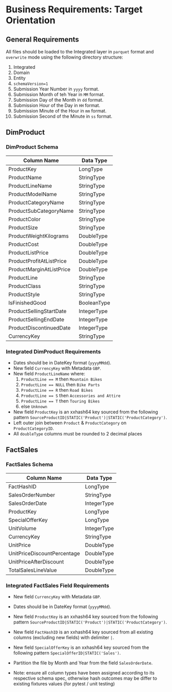 # Business Requirements: Target Orientation

## General Requirements

All files should be loaded to the Integrated layer in `parquet` format and `overwrite` mode using the following directory structure:

1. Integrated
2. Domain
3. Entity
4. `schemaVersion=1`
5. Submission Year Number in `yyyy` format.
6. Submission Month of teh Year in `MM` format.
7. Submission Day of the Month in `dd` format.
8. Submission Hour of the Day in `HH` format.
9. Submission Minute of the Hour in `mm` format.
10. Submission Second of the Minute in `ss` format.

## DimProduct

### DimProduct Schema

|Column Name|Data Type|
|---|---|
|ProductKey|LongType|
|ProductName|StringType|
|ProductLineName|StringType|
|ProductModelName|StringType|
|ProductCategoryName|StringType|
|ProductSubCategoryName|StringType|
|ProductColor|StringType|
|ProductSize|StringType|
|ProductWeightKilograms|DoubleType|
|ProductCost|DoubleType|
|ProductListPrice|DoubleType|
|ProductProfitAtListPrice|DoubleType|
|ProductMarginAtListPrice|DoubleType|
|ProductLine|StringType|
|ProductClass|StringType|
|ProductStyle|StringType|
|IsFinishedGood|BooleanType|
|ProductSellingStartDate|IntegerType|
|ProductSellingEndDate|IntegerType|
|ProductDiscontinuedDate|IntegerType|
|CurrencyKey|StringType|

### Integrated DimProduct Requirements

- Dates should be in DateKey format (`yyyyMMdd`).
- New field `CurrencyKey` with Metadata `GBP`.
- New field `ProductLineName` where:
    1. `ProductLine == M` then `Mountain Bikes`
    2. `ProductLine == NULL` then `Bike Parts`
    3. `ProductLine == R` then `Road Bikes`
    4. `ProductLine == S` then `Accessories and Attire`
    5. `ProductLine == T` then `Touring Bikes`
    6. else `Unknown`
- New field `ProductKey` is an xxhash64 key sourced from the following pattern `SourceProductID|STATIC('Product')|STATIC('ProductCategory')`.
- Left outer join between `Product` & `ProductCategory` on `ProductCategoryID`.
- All `doubleType` columns must be rounded to 2 decimal places

## FactSales

### FactSales Schema

|Column Name|Data Type|
|---|---|
|FactHashID|LongType|
|SalesOrderNumber|StringType|
|SalesOrderDate|IntegerType|
|ProductKey|LongType|
|SpecialOfferKey|LongType|
|UnitVolume|IntegerType|
|CurrencyKey|StringType|
|UnitPrice|DoubleType|
|UnitPriceDiscountPercentage|DoubleType|
|UnitPriceAfterDiscount|DoubleType|
|TotalSalesLineValue|DoubleType|

### Integrated FactSales Field Requirements

- New field `CurrencyKey` with Metadata `GBP`.
- Dates should be in DateKey format (`yyyyMMdd`).
- New field `ProductKey` is an xxhash64 key sourced from the following pattern `SourceProductID|STATIC('Product')|STATIC('ProductCategory')`.
- New field `FactHashID` is an xxhash64 key sourced from all existing columns (excluding new fields) with delimiter `|`.
- New field `SpecialOfferKey` is an xxhash64 key sourced from the following pattern `SpecialOfferID|STATIC('Sales')`.
- Partition the file by Month and Year from the field `SalesOrderDate`.


- Note: ensure all column types have been assigned according to its respective schema spec, otherwise hash outcomes may be differ to existing fixtures values (for pytest / unit testing)